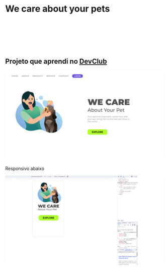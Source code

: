 <h1> We care about your pets <h1>
<br>
<br>
<h2> Projeto que aprendi no <a href= "https://rodolfomori.com.br/devclub"> DevClub </a> </h2> 
<img src="https://github.com/joaobigodon/pet-project-css-html/blob/main/imgs/PET-DONA.png?raw=true">
<p> Responsivo abaixo </p>
<img src="https://github.com/joaobigodon/pet-project-css-html/blob/main/imgs/responsivo.png?raw=true">
